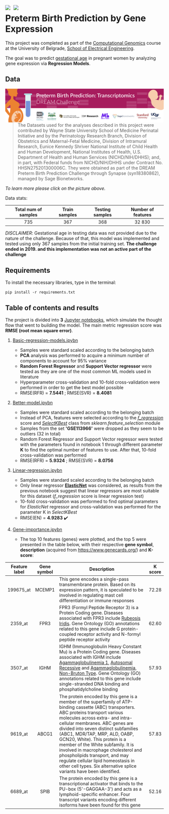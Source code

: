 <a href = 'https://github.com/scikit-learn/scikit-learn'><img src="https://img.shields.io/badge/scikit--learn-0.24.1-blueviolet" style="float: left; margin-right: 10px;" /></a> <a href = 'https://github.com/vladimirkovacevic/gi-2021-etf'><img src="https://img.shields.io/badge/gi--2021-etf-blue" style="float: left; margin-right: 10px;" /></a> 

# Preterm Birth Prediction by Gene Expression

This project was completed as part of the [Computational Genomics](https://www.etf.bg.ac.rs/en/fis/karton_predmeta/13M111GI-2013#gsc.tab=0) course at the University of Belgrade, [School of Electrical Engineering](https://www.etf.bg.ac.rs/en).

The goal was to predict [gestational age](https://en.wikipedia.org/wiki/Gestational_age) in pregnant women by analyzing gene expression via **Regression Models**.

## Data

<a href = 'https://www.synapse.org/#!Synapse:syn18380862/wiki/590485'><img src="docs/Preterm Birth Prediction Banner.png" style="float: left; margin-right: 10px;" /></a>

> The Datasets used for the analyses described in this project were contributed by Wayne State University School of Medicine Perinatal Initiative and by the Perinatology Research Branch, Division of Obstetrics and Maternal-Fetal Medicine, Division of Intramural Research, Eunice Kennedy Shriver National Institute of Child Health and Human Development, National Institutes of Health, U.S. Department of Health and Human Services (NICHD/NIH/DHHS); and, in part, with Federal funds from NICHD/NIH/DHHS under Contract No. HHSN275201300006C. They were obtained as part of the DREAM Preterm Birth Prediction Challenge through Synapse (syn18380862), managed by Sage Bionetworks.

*To learn more please click on the picture above.*

Data stats:

| Total num of samples  |    Train samples |  Testing samples |Number of features|
|:----------:|:-------------:|:------:|:--------:|
| 735 |  367 | 368 |32 830|

*DISCLAIMER*:
Gestational age in testing data was not provided due to the nature of the challenge. Because of that, this model was implemented and tested using only 367 samples from the initial training set. **The challenge ended in 2019. and this implementation was not an active part of the challenge**

## Requirements

To install the necessary libraries, type in the terminal:
``` shell
pip install -r requirements.txt 
```

## Table of contents and results

The project is divided into **3** [Jupyter notebooks](https://github.com/nebojsa55/Computational-Genomics_MidTerm-Project/tree/master/notebooks), which simulate the thought flow that went to building the model. The main metric regression score was **RMSE (root mean square error)**.
1. [Basic-regression-models.ipybn](https://github.com/nebojsa55/Computational-Genomics_MidTerm-Project/blob/master/notebooks/1.%20Basic-regression-models.ipynb)
   - Samples were standard scaled according to the belonging batch
   - **PCA** analysis was performed to acquire a minimum number of components to account for 95% variance
   - **Random Forest Regressor** and **Support Vector regressor** were tested as they are one of the most common ML models used in literature
   - Hyperparameter cross-validation and 10-fold cross-validation were performed in order to get the best model possible
   - RMSE(RFR) = **7.5441**  ;  RMSE(SVR) = **8.4081** 
   
   
2. [Better-model.ipybn](https://github.com/nebojsa55/Computational-Genomics_MidTerm-Project/blob/master/notebooks/2.%20Better-model.ipynb)
   - Samples were standard scaled according to the belonging batch
   - Instead of PCA, features were selected according to the [*f_regression*](https://scikit-learn.org/stable/modules/generated/sklearn.feature_selection.f_regression.html) score and [*SelectKBest*](https://scikit-learn.org/stable/modules/generated/sklearn.feature_selection.SelectKBest.html) class from *sklearn.feature_selection* module
   - Samples from the set **'GSE113966'** were dropped as they seem to be outliers (32 in total)
   - Random Forest Regressor and Support Vector regressor were tested with the parameters found in notebook 1 through different parameter **K** to find the optimal number of features to use. After that, 10-fold cross-validation was performed
   - RMSE(RFR) = **5.9324**  ;  RMSE(SVR) = **8.0756** 
3. [Linear-regression.ipybn](https://github.com/nebojsa55/Computational-Genomics_MidTerm-Project/blob/master/notebooks/3.%20Linear-regression.ipynb)
   - Samples were standard scaled according to the belonging batch
   - Only linear regressor [**ElasticNet**](https://scikit-learn.org/stable/modules/generated/sklearn.linear_model.ElasticNet.html) was considered, as results from the previous notebook suggest that linear regressors are most suitable for this dataset (*f_regression* score is linear regression test) 
   - 10-fold cross-validation was performed to find optimal parameters for *ElasticNet* regressor and cross-validation was performed for the parameter K in *SelectKBest*
   - RMSE(EN) = **4.9283** :heavy_check_mark:

4. [Gene-importance.ipybn](https://github.com/nebojsa55/Computational-Genomics_MidTerm-Project/blob/master/notebooks/4.%20Gene-importance.ipynb)

   - The top 10 features (genes) were plotted, and the top 5 were presented in the table below, with their respective **gene symbol**, **description** (acquired from https://www.genecards.org/) and **K-score**:
   
| Feature label |  Gene symbol  | Description  | K score |
|:----------:|:-------------:|------|:--------:|
| 199675_at |  MCEMP1 | This gene encodes a single-pass transmembrane protein. Based on its expression pattern, it is speculated to be involved in regulating mast cell differentiation or immune responses |72.28|
| 2359_at | FPR3 | FPR3 (Formyl Peptide Receptor 3) is a Protein Coding gene. Diseases associated with FPR3 include [Rubeosis Iridis](https://www.malacards.org/card/rubeosis_iridis).  Gene Ontology (GO) annotations related to this gene include G protein-coupled receptor activity and N-formyl peptide receptor activity| 62.60 |
| 3507_at | IGHM | IGHM (Immunoglobulin Heavy Constant Mu) is a Protein Coding gene. Diseases associated with IGHM include [Agammaglobulinemia 1](https://www.malacards.org/card/agammaglobulinemia_1_autosomal_recessive), [Autosomal Recessive](https://www.malacards.org/card/agammaglobulinemia_1_autosomal_recessive) and [Agammaglobulinemia, Non-Bruton Type](https://www.malacards.org/card/agammaglobulinemia_non_bruton_type). Gene Ontology (GO) annotations related to this gene include single-stranded DNA binding and phosphatidylcholine binding | 57.93 |
| 9619_at | ABCG1 | The protein encoded by this gene is a member of the superfamily of ATP-binding cassette (ABC) transporters. ABC proteins transport various molecules across extra- and intra-cellular membranes. ABC genes are divided into seven distinct subfamilies (ABC1, MDR/TAP, MRP, ALD, OABP, GCN20, White). This protein is a member of the White subfamily. It is involved in macrophage cholesterol and phospholipids transport, and may regulate cellular lipid homeostasis in other cell types. Six alternative splice variants have been identified. | 57.83 |
| 6689_at | SPIB | The protein encoded by this gene is a transcriptional activator that binds to the PU-box (5'-GAGGAA-3') and acts as a lymphoid-specific enhancer. Four transcript variants encoding different isoforms have been found for this gene | 52.16|
